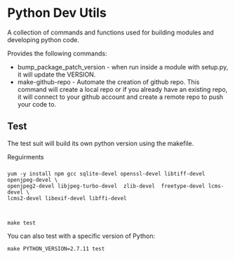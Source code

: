 Python Dev Utils
===

A collection of commands and functions used for building modules and developing python code.

Provides the following commands: 

* bump_package_patch_version - when run inside a module with setup.py, it will update the VERSION. 
* make-github-repo - Automate the creation of github repo. This command will create a local repo or if you already have an existing repo, it will connect to your github account and create a remote repo to push your code to. 



Test
---

The test suit will build its own python version using the makefile. 

Reguirments
###

    yum -y install npm gcc sqlite-devel openssl-devel libtiff-devel openjpeg-devel \
    openjpeg2-devel libjpeg-turbo-devel  zlib-devel  freetype-devel lcms-devel \
    lcms2-devel libexif-devel libffi-devel



    make test

You can also test with a specific version of Python:

    make PYTHON_VERSION=2.7.11 test
